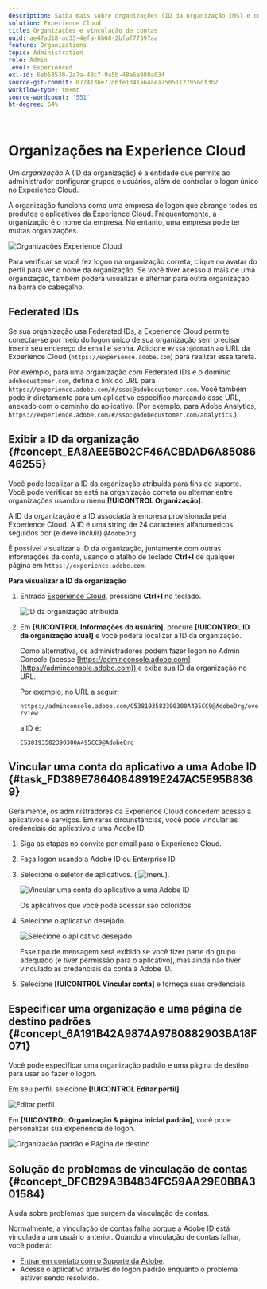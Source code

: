 ```yaml
---
description: Saiba mais sobre organizações (ID da organização IMS) e como vincular contas de soluções à Experience Cloud.
solution: Experience Cloud
title: Organizações e vinculação de contas
uuid: ae47ad18-ac33-4efa-8b68-2bfaf77397aa
feature: Organizations
topic: Administration
role: Admin
level: Experienced
exl-id: 6eb58530-2a7a-48c7-9a5b-48a6e980a034
source-git-commit: 0724136e77d6fe1341a64aea75051127956df3b2
workflow-type: tm+mt
source-wordcount: '551'
ht-degree: 64%

---
```


# Organizações na Experience Cloud

Um *organização* A (ID da organização) é a entidade que permite ao administrador configurar grupos e usuários, além de controlar o logon único no Experience Cloud.

A organização funciona como uma empresa de logon que abrange todos os produtos e aplicativos da Experience Cloud. Frequentemente, a organização é o nome da empresa. No entanto, uma empresa pode ter muitas organizações.

![Organizações Experience Cloud](../assets/organizations-menu.png)

Para verificar se você fez logon na organização correta, clique no avatar do perfil para ver o nome da organização. Se você tiver acesso a mais de uma organização, também poderá visualizar e alternar para outra organização na barra do cabeçalho.

## Federated IDs

Se sua organização usa Federated IDs, a Experience Cloud permite conectar-se por meio do logon único de sua organização sem precisar inserir seu endereço de email e senha. Adicione `#/sso:@domain` ao URL da Experience Cloud (`https://experience.adobe.com`) para realizar essa tarefa.

Por exemplo, para uma organização com Federated IDs e o domínio `adobecustomer.com`, defina o link do URL para `https://experience.adobe.com/#/sso:@adobecustomer.com`. Você também pode ir diretamente para um aplicativo específico marcando esse URL, anexado com o caminho do aplicativo. (Por exemplo, para Adobe Analytics, `https://experience.adobe.com/#/sso:@adobecustomer.com/analytics`.)

## Exibir a ID da organização {#concept_EA8AEE5B02CF46ACBDAD6A8508646255}

Você pode localizar a ID da organização atribuída para fins de suporte. Você pode verificar se está na organização correta ou alternar entre organizações usando o menu **[!UICONTROL Organização]**.

A ID da organização é a ID associada à empresa provisionada pela Experience Cloud. A ID é uma string de 24 caracteres alfanuméricos seguidos por (e deve incluir) `@AdobeOrg`.

É possível visualizar a ID da organização, juntamente com outras informações da conta, usando o atalho de teclado **Ctrl+I** de qualquer página em `https://experience.adobe.com`.

**Para visualizar a ID da organização**

1. Entrada [Experience Cloud](https://experience.adobe.com), pressione **Ctrl+I** no teclado.

   ![ID da organização atribuída](../assets/assigned-organization.png)

1. Em **[!UICONTROL Informações do usuário]**, procure **[!UICONTROL ID da organização atual]** e você poderá localizar a ID da organização.

   Como alternativa, os administradores podem fazer logon no Admin Console (acesse [https://adminconsole.adobe.com](https://adminconsole.adobe.com)) e exiba sua ID da organização no URL.

   Por exemplo, no URL a seguir:

   `https://adminconsole.adobe.com/C538193582390300A495CC9@AdobeOrg/overview`

   a ID é:

   `C538193582390300A495CC9@AdobeOrg`

## Vincular uma conta do aplicativo a uma Adobe ID {#task_FD389E78640848919E247AC5E95B8369}

Geralmente, os administradores da Experience Cloud concedem acesso a aplicativos e serviços. Em raras circunstâncias, você pode vincular as credenciais do aplicativo a uma Adobe ID.

1. Siga as etapas no convite por email para o Experience Cloud.

1. Faça logon usando a Adobe ID ou Enterprise ID.

1. Selecione o seletor de aplicativos. ( ![menu](../assets/menu-icon.png)).

   ![Vincular uma conta do aplicativo a uma Adobe ID](../assets/solutions-active.png)

   Os aplicativos que você pode acessar são coloridos.

1. Selecione o aplicativo desejado.

   ![Selecione o aplicativo desejado](../assets/analytics-link-accounts.png)

   Esse tipo de mensagem será exibido se você fizer parte do grupo adequado (e tiver permissão para o aplicativo), mas ainda não tiver vinculado as credenciais da conta à Adobe ID.

1. Selecione **[!UICONTROL Vincular conta]** e forneça suas credenciais.

## Especificar uma organização e uma página de destino padrões {#concept_6A191B42A9874A9780882903BA18F071}

Você pode especificar uma organização padrão e uma página de destino para usar ao fazer o logon.

Em seu perfil, selecione **[!UICONTROL Editar perfil]**.

![Editar perfil](../assets/edit-profile.png)

Em **[!UICONTROL Organização &amp; página inicial padrão]**, você pode personalizar sua experiência de logon.

![Organização padrão e Página de destino](../assets/default-organization.png)

## Solução de problemas de vinculação de contas {#concept_DFCB29A3B4834FC59AA29E0BBA301584}

Ajuda sobre problemas que surgem da vinculação de contas.

Normalmente, a vinculação de contas falha porque a Adobe ID está vinculada a um usuário anterior. Quando a vinculação de contas falhar, você poderá:

* [Entrar em contato com o Suporte da Adobe](https://experienceleague.adobe.com/?support-solution=General&amp;lang=pt-BR#support).
* Acesse o aplicativo através do logon padrão enquanto o problema estiver sendo resolvido.
